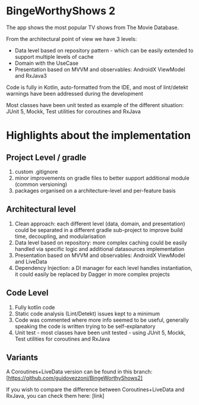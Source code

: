 # BingeWorthyShows 2

The app shows the most popular TV shows from The Movie Database.

From the architectural point of view we have 3 levels:

* Data level based on repository pattern - which can be easily extended to support multiple levels of cache
* Domain with the UseCase
* Presentation based on MVVM and observables: AndroidX ViewModel and RxJava3

Code is fully in Kotlin, auto-formatted from the IDE, and most of lint/detekt warnings have been addressed during the
development

Most classes have been unit tested as example of the different situation: JUnit 5, Mockk, Test utilities for coroutines and RxJava

# Highlights about the  implementation

## Project Level / gradle

1. custom .gitignore
1. minor improvements on gradle files to better support additional module (common versioning)
1. packages organised on a architecture-level and per-feature basis

## Architectural level

1. Clean approach: each different level (data, domain, and presentation) could be separated in a different gradle
   sub-project to improve build time, decoupling, and modularisation
1. Data level based on repository: more complex caching could be easily handled via specific logic and additional
   datasources implementation
1. Presentation based on MVVM and observables: AndroidX ViewModel and LiveData
1. Dependency Injection: a DI manager for each level handles instantiation, it could easily be replaced by Dagger in
   more complex projects

## Code Level

1. Fully kotlin code
1. Static code analysis (Lint/Detekt) issues kept to a minimum
1. Code was commented where more info seemed to be useful, generally speaking the code is written
   trying to be self-explanatory
1. Unit test - most classes have been unit tested - using JUnit 5, Mockk, Test utilities for coroutines and RxJava

## Variants

A Coroutines+LiveData version can be found in this branch: [https://github.com/guidovezzoni/BingeWorthyShows2]

If you wish to compare the difference between Coroutines+LiveData and RxJava, you can check them here: [link]
